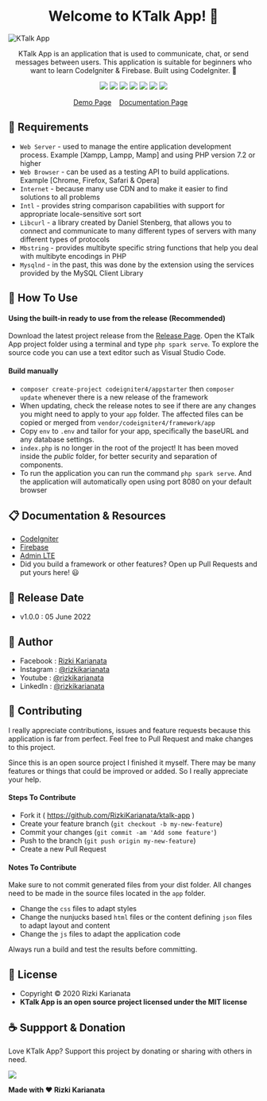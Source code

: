 <h1 align="center">Welcome to KTalk App! 👋 </h1>

![KTalk App](https://user-images.githubusercontent.com/52366240/172050047-bf386ff9-a86d-4035-bdc8-f75b0339a70a.png)

<p align="center">KTalk App is an application that is used to communicate, chat, or send messages between users. This application is suitable for beginners who want to learn CodeIgniter & Firebase. Built using CodeIgniter. 💖 </p>

<p align="center">
<img src="https://img.shields.io/github/contributors/RizkiKarianata/ktalk-app?style=flat-square">
<img src="https://img.shields.io/github/issues/RizkiKarianata/ktalk-app?style=flat-square">
<img src="https://img.shields.io/github/stars/RizkiKarianata/ktalk-app?style=flat-square"> 
<img src="https://img.shields.io/github/forks/RizkiKarianata/ktalk-app?style=flat-square">
<img src="https://img.shields.io/github/last-commit/RizkiKarianata/ktalk-app.svg?style=flat-square">
<img src="https://img.shields.io/github/languages/code-size/RizkiKarianata/ktalk-app?style=flat-square">
<img src="https://img.shields.io/github/license/RizkiKarianata/ktalk-app?style=flat-square">
</p>

<p align="center">
<a href="https://karianata.com/ktalk-app/demo">Demo Page</a>&nbsp;&nbsp;&nbsp;
<a href="https://karianata.com/ktalk-app/docs">Documentation Page</a>&nbsp;&nbsp;&nbsp;
</p>

## 💾 Requirements

* `Web Server` - used to manage the entire application development process. Example [Xampp, Lampp, Mamp] and using PHP version 7.2 or higher
* `Web Browser` - can be used as a testing API to build applications. Example [Chrome, Firefox, Safari & Opera]
* `Internet` - because many use CDN and to make it easier to find solutions to all problems
* `Intl` - provides string comparison capabilities with support for appropriate locale-sensitive sort sort
* `Libcurl` - a library created by Daniel Stenberg, that allows you to connect and communicate to many different types of servers with many different types of protocols
* `Mbstring` - provides multibyte specific string functions that help you deal with multibyte encodings in PHP
* `Mysqlnd` - in the past, this was done by the extension using the services provided by the MySQL Client Library

## 🎯 How To Use

#### Using the built-in ready to use from the release (Recommended)

Download the latest project release from the [Release Page](https://github.com/RizkiKarianata/ktalk-app "Release Page"). Open the KTalk App project folder using a terminal and type `php spark serve`. To explore the source code you can use a text editor such as Visual Studio Code.

#### Build manually

* `composer create-project codeigniter4/appstarter` then `composer update` whenever there is a new release of the framework
* When updating, check the release notes to see if there are any changes you might need to apply to your `app` folder. The affected files can be copied or merged from `vendor/codeigniter4/framework/app`
* Copy `env` to `.env` and tailor for your app, specifically the baseURL and any database settings.
* `index.php` is no longer in the root of the project! It has been moved inside the *public* folder, for better security and separation of components.
* To run the application you can run the command `php spark serve`. And the application will automatically open using port 8080 on your default browser

## 📋 Documentation & Resources

* [CodeIgniter](https://www.codeigniter.com/)
* [Firebase](https://firebase.google.com/)
* [Admin LTE](https://adminlte.io/)
* Did you build a framework or other features? Open up Pull Requests and put yours here! 😃

## 📆 Release Date

* v1.0.0 : 05 June 2022

## 🧑 Author

* Facebook : <a href="https://www.facebook.com/rizky.slankers.3386"> Rizki Karianata</a>
* Instagram : <a href="https://www.instagram.com/rizkikarianata"> @rizkikarianata</a>
* Youtube : <a href="https://www.youtube.com/channel/UCwhkJwsq6swJrerdP0tixJA"> @rizkikarianata</a>
* LinkedIn :  <a href="https://www.linkedin.com/in/rizkikarianata"> @rizkikarianata</a>

## 🤝 Contributing

<p>I really appreciate contributions, issues and feature requests because this application is far from perfect. Feel free to Pull Request and make changes to this project.</p>
<p>Since this is an open source project I finished it myself. There may be many features or things that could be improved or added. So I really appreciate your help.</p>

#### Steps To Contribute

* Fork it ( https://github.com/RizkiKarianata/ktalk-app )
* Create your feature branch (`git checkout -b my-new-feature`)
* Commit your changes (`git commit -am 'Add some feature'`)
* Push to the branch (`git push origin my-new-feature`)
* Create a new Pull Request

#### Notes To Contribute

Make sure to not commit generated files from your dist folder. All changes need to be made in the source files located in the `app` folder.

* Change the `css` files to adapt styles
* Change the nunjucks based `html` files or the content defining `json` files to adapt layout and content
* Change the `js` files to adapt the application code

Always run a build and test the results before committing.

## 📝 License

* Copyright © 2020 Rizki Karianata
* **KTalk App is an open source project licensed under the MIT license**

## ☕️ Suppport & Donation

Love KTalk App? Support this project by donating or sharing with others in need.

<a href="https://www.buymeacoffee.com/rizkikarianata"><img src="https://img.shields.io/badge/Buy_Me_A_Coffee-FFDD00?style=for-the-badge&logo=buy-me-a-coffee&logoColor=black"/> </a>

**Made with ❤️ Rizki Karianata**